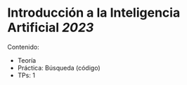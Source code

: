 # Introducción a la Inteligencia Artificial _2023_
Contenido:
- Teoría
- Práctica: Búsqueda (código)
- TPs: 1
